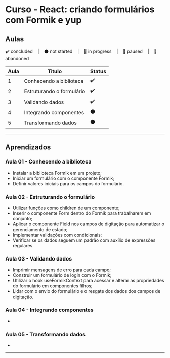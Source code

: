 # Curso - React: criando formulários com Formik e yup

## Aulas
<p>
  ✔️ concluded &nbsp;&nbsp;&nbsp;|&nbsp;&nbsp;&nbsp;
  ⚫ not started &nbsp;&nbsp;&nbsp;|&nbsp;&nbsp;&nbsp;
  🔵 in progress &nbsp;&nbsp;&nbsp;|&nbsp;&nbsp;&nbsp;
  🔶 paused &nbsp;&nbsp;&nbsp;|&nbsp;&nbsp;&nbsp;
  🔴 abandoned 
</p>

| Aula | Titulo | Status |
| --- | --- | --- |
| 1 | Conhecendo a biblioteca | ✔️ |
| 2 | Estruturando o formulário | ✔️ |
| 3 | Validando dados | ✔️ |
| 4 | Integrando componentes | ⚫ |
| 5 | Transformando dados | ⚫ |

---

## Aprendizados

### Aula 01 - Conhecendo a biblioteca
<ul>
  <li>Instalar a biblioteca Formik em um projeto;</li>
  <li>Iniciar um formulário com o componente Formik;</li>
  <li>Definir valores iniciais para os campos do formulário.</li>
</ul>

### Aula 02 - Estruturando o formulário
<ul>
  <li>Utilizar funções como children de um componente;</li>
  <li>Inserir o componente Form dentro do Formik para trabalharem em conjunto;</li>
  <li>Aplicar o componente Field nos campos de digitação para automatizar o gerenciamento de estado;</li>
  <li>Implementar validações com condicionais;</li>
  <li>Verificar se os dados seguem um padrão com auxílio de expressões regulares.</li>
</ul>

### Aula 03 - Validando dados
<ul>
  <li>Imprimir mensagens de erro para cada campo;</li>
  <li>Construir um formulário de login com o Formik;</li>
  <li>Utilizar o hook useFormikContext para acessar e alterar as propriedades do formulário em componentes filhos;</li>
  <li>Lidar com o envio do formulário e o resgate dos dados dos campos de digitação.</li>
</ul>

### Aula 04 - Integrando componentes
<ul>
  <li></li>
</ul>

### Aula 05 - Transformando dados
<ul>
  <li></li>
</ul>

---

<!-- ## 🎯 Projeto desenvolvido
Este é o screenshot do projeto que foi desenvolvido durante o curso:

<p align="center">
  <img alt="Miniatura da imagem do projeto"src="../../.github/thumbs/preview.jpg">
</p> -->